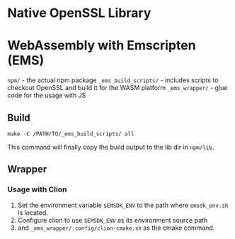 # Native OpenSSL Library

# WebAssembly with Emscripten (EMS)

`npm/` - the actual npm package
`_ems_build_scripts/` - includes scripts to checkout OpenSSL and build it for the WASM platform
`_ems_wrapper/` - glue code for the usage with JS

## Build

`make -C /PATH/TO/_ems_build_scripts/ all`

This command will finally copy the build output to the lib dir in `npm/lib`.

## Wrapper

### Usage with Clion

1. Set the environment variable `$EMSDK_ENV` to the path where `emsdk_env.sh` is located.
2. Configure clion to use `$EMSDK_ENV` as its environment source path
3. and `_ems_wrapper/.config/clion-cmake.sh` as the cmake command.
